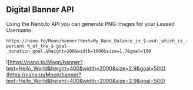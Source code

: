 ## Digital Banner API

Using the Nano.to API you can generate PNG images for your Leased Username. 

```
https://nano.to/Moon/banner?text=My_Nano_Balance_is_$-usd-_which_is_-percent-%_of_the_$-goal-_donation_goal.&height=200&width=1000&size=1.7&goal=100
```

![https://nano.to/Moon/banner?text=Hello_World&height=400&width=2000&size=2.9&goal=500](https://nano.to/Moon/banner?text=Hello_World&height=400&width=2000&size=2.9&goal=500)

